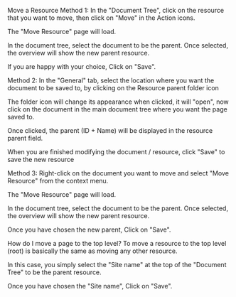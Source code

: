 Move a Resource
Method 1:
In the "Document Tree", click on the resource that you want to move, then click on "Move" in the Action icons.



The "Move Resource" page will load.



In the document tree, select the document to be the parent. Once selected, the overview will show the new parent resource.



If you are happy with your choice, Click on "Save".



 

Method 2:
In the "General" tab, select the location where you want the document to be saved to, by clicking on the Resource parent folder icon



The folder icon will change its appearance when clicked, it will "open", now click on the document in the main document tree where you want the page saved to.

Once clicked, the parent (ID + Name) will be displayed in the resource parent field.



When you are finished modifying the document / resource, click "Save" to save the new resource



 

Method 3:
Right-click on the document you want to move and select "Move Resource" from the context menu.



The "Move Resource" page will load.



In the document tree, select the document to be the parent. Once selected, the overview will show the new parent resource.



Once you have chosen the new parent, Click on "Save".



 

How do I move a page to the top level?
To move a resource to the top level (root) is basically the same as moving any other resource.

In this case, you simply select the "Site name" at the top of the "Document Tree" to be the parent resource.



Once you have chosen the "Site name", Click on "Save".